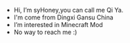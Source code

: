- Hi, I’m syHoney,you can call me Qi Ya.
- I'm come from Dingxi Gansu China
- I’m interested in Minecraft Mod
- No way to reach me :)
